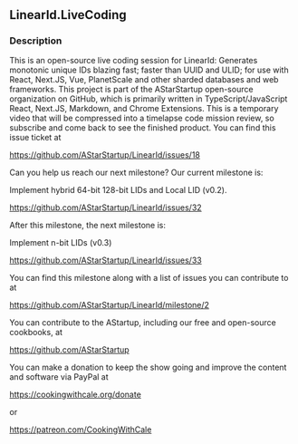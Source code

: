 #

## LinearId.LiveCoding

### Description

This is an open-source live coding session for LinearId: Generates monotonic unique IDs blazing fast; faster than UUID and ULID; for use with React, Next.JS, Vue, PlanetScale and other sharded databases and web frameworks. This project is part of the AStarStartup open-source organization on GitHub, which is primarily written in TypeScript/JavaScript React, Next.JS, Markdown, and Chrome Extensions. This is a temporary video that will be compressed into a timelapse code mission review, so subscribe and come back to see the finished product. You can find this issue ticket at 

https://github.com/AStarStartup/LinearId/issues/18

Can you help us reach our next milestone? Our current milestone is: 

Implement hybrid 64-bit 128-bit LIDs and Local LID (v0.2).

https://github.com/AStarStartup/LinearId/issues/32

After this milestone, the next milestone is:

Implement n-bit LIDs (v0.3)

https://github.com/AStarStartup/LinearId/issues/33

You can find this milestone along with a list of issues you can contribute to at

https://github.com/AStarStartup/LinearId/milestone/2

You can contribute to the AStartup, including our free and open-source cookbooks, at

https://github.com/AStarStartup

You can make a donation to keep the show going and improve the content and software via PayPal at

https://cookingwithcale.org/donate

or

https://patreon.com/CookingWithCale
